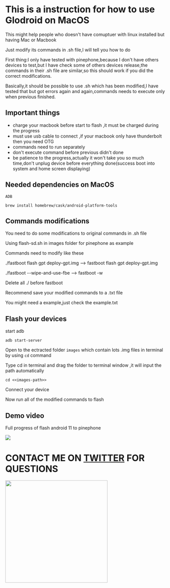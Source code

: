 # This is a instruction for how to use Glodroid on MacOS

This might help people who doesn't have comuptuer with linux installed but having Mac or Macbook

Just modify its commands in .sh file,I will tell you how to do

First thing:I only have tested with pinephone,because I don't have others devices to test,but I have check some of others devices release,the commands in their .sh file are similar,so this should work if you did the correct modifications. 

Basically,it should be possible to use .sh which has been modified,I have tested that but got errors again and again,commands needs to execute only when previous finished. 

## Important things
- charge your macbook before start to flash ,it must be charged during the progress
- must use usb cable to connect ,if your macbook only have thunderbolt then you need OTG
- commands need to run separately 
- don't execute command before previous didn't done 
- be patience to the progress,actually it won't take you so much time,don't unplug device before everything done(success boot into system and home screen displaying)

## Needed dependencies on MacOS
`ADB`
```
brew install homebrew/cask/android-platform-tools
```

## Commands modifications
You need to do some modifications to original commands in .sh file 

Using flash-sd.sh in images folder for pinephone as example

Commands need to modify like these

./fastboot flash gpt deploy-gpt.img --> fastboot flash gpt deploy-gpt.img

./fastboot --wipe-and-use-fbe --> fastboot -w

Delete all ./ before fastboot

Recommend save your modified commands to a .txt file

You might need a example,just check the example.txt 

## Flash your devices
start adb 
```
adb start-server
```
Open to the ectracted folder `images` which contain lots .img files in terminal by using `cd` command

Type cd in terminal and drag the folder to terminal window ,it will input the path automatically
```
cd <<images-path>>
```
Connect your device 

Now run all of the modified commands to flash

## Demo video
Full progress of flash android 11 to pinephone 

<a href="https://www.youtube.com/watch?v=UDY988kbdQU">
  <img src="https://img.youtube.com/vi/UDY988kbdQU/maxresdefault.jpg" >
</a>

# CONTACT ME ON [TWITTER](https://twitter.com/powen00hsiao) FOR QUESTIONS
<a href="https://twitter.com/powen00hsiao">
  <img src="https://pbs.twimg.com/profile_images/1404649867033550848/3m6kzjQa_400x400.jpg" height="320"/>
</a>
